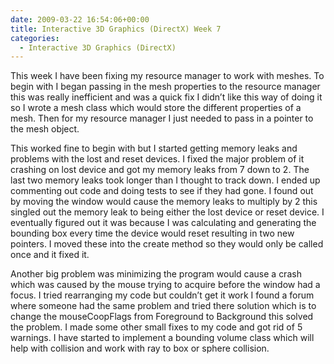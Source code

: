 ```yaml
---
date: 2009-03-22 16:54:06+00:00
title: Interactive 3D Graphics (DirectX) Week 7
categories:
  - Interactive 3D Graphics (DirectX)
---
```


This week I have been fixing my resource manager to work with meshes. To begin with I began passing in the mesh properties to the resource manager this was really inefficient and was a quick fix I didn’t like this way of doing it so I wrote a mesh class which would store the different properties of a mesh. Then for my resource manager I just needed to pass in a pointer to the mesh object.

This worked fine to begin with but I started getting memory leaks and problems with the lost and reset devices. I fixed the major problem of it crashing on lost device and got my memory leaks from 7 down to 2. The last two memory leaks took longer than I thought to track down. I ended up commenting out code and doing tests to see if they had gone. I found out by moving the window would cause the memory leaks to multiply by 2 this singled out the memory leak to being either the lost device or reset device. I eventually figured out it was because I was calculating and generating the bounding box every time the device would reset resulting in two new pointers. I moved these into the create method so they would only be called once and it fixed it.

Another big problem was minimizing the program would cause a crash which was caused by the mouse trying to acquire before the window had a focus. I tried rearranging my code but couldn’t get it work I found a forum where someone had the same problem and tried there solution which is to change the mouseCoopFlags from Foreground to Background this solved the problem. I made some other small fixes to my code and got rid of 5 warnings.
I have started to implement a bounding volume class which will help with collision and work with ray to box or sphere collision.
